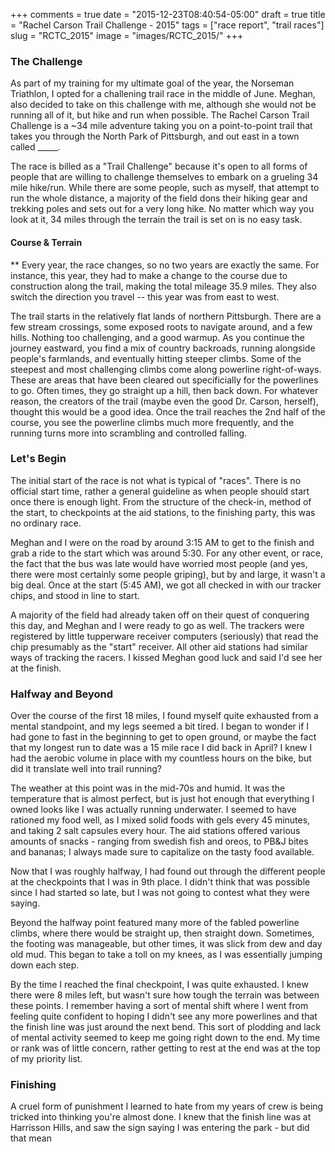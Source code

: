 +++
comments = true
date = "2015-12-23T08:40:54-05:00"
draft = true
title = "Rachel Carson Trail Challenge - 2015"
tags = ["race report", "trail races"]
slug = "RCTC_2015"
image = "images/RCTC_2015/"
+++

### The Challenge
As part of my training for my ultimate goal of the year, the Norseman Triathlon, I opted for a challening
trail race in the middle of June. Meghan, also decided to take on this challenge with me, although
she would not be running all of it, but hike and run when possible.
The Rachel Carson Trail Challenge is a ~34 mile adventure taking you on a
point-to-point trail that takes you through the North Park of Pittsburgh, and out east in a town
called _____.

The race is billed as a "Trail Challenge" because it's open to all forms of people that are willing
to challenge themselves to embark on a grueling 34 mile hike/run. While there are some people, such
as myself, that attempt to run the whole distance, a majority of the field dons their hiking gear and
trekking poles and sets out for a very long hike. No matter which way you look at it, 34 miles through
the terrain the trail is set on is no easy task.

#### Course & Terrain
** Every year, the race changes, so no two years are exactly the same. For instance, this year, they
had to make a change to the course due to construction along the trail, making the total mileage 35.9 miles.
They also switch the direction you travel -- this year was from east to west.

The trail starts in the relatively flat lands of northern Pittsburgh. There are a few stream crossings,
some exposed roots to navigate around, and a few hills. Nothing too challenging, and a good warmup. As 
you continue the journey eastward, you find a mix of country backroads, running alongside people's farmlands, 
and eventually hitting steeper climbs. Some of the steepest and most challenging climbs come along powerline right-of-ways.
These are areas that have been cleared out specificially for the powerlines to go. Often times, they go
straight up a hill, then back down. For whatever reason, the creators of the trail (maybe even the good Dr. Carson, herself),
thought this would be a good idea. Once the trail reaches the 2nd half of the course, you see the powerline
climbs much more frequently, and the running turns more into scrambling and controlled falling.

### Let's Begin
The initial start of the race is not what is typical of "races". There is no official start time, rather a general guideline
as when people should start once there is enough light. From the structure of the check-in, method of the start,
to checkpoints at the aid stations, to the finishing party, this was no ordinary race.

Meghan and I were on the road by around 3:15 AM to get to the finish and grab a ride to the start which was around 5:30.
For any other event, or race, the fact that the bus was late would have worried most people (and yes, there were
most certainly some people griping), but by and large, it wasn't a big deal. Once at the start (5:45 AM), we got all
checked in with our tracker chips, and stood in line to start.

A majority of the field had already taken off on their quest of conquering this day, and Meghan and I were ready to
go as well. The trackers were registered by little tupperware receiver computers (seriously) that read the chip presumably
as the "start" receiver. All other aid stations had similar ways of tracking the racers. I kissed Meghan good luck and
said I'd see her at the finish.

### Halfway and Beyond
Over the course of the first 18 miles, I found myself quite exhausted from a mental standpoint, and my legs seemed a bit
tired. I began to wonder if I had gone to fast in the beginning to get to open ground, or maybe the fact that my longest
run to date was a 15 mile race I did back in April? I knew I had the aerobic volume in place with my countless hours on
the bike, but did it translate well into trail running?

The weather at this point was in the mid-70s and humid. It was the temperature that is almost perfect, but is just
hot enough that everything I owned looks like I was actually running underwater. I seemed to have rationed my
food well, as I mixed solid foods with gels every 45 minutes, and taking 2 salt capsules every hour. The aid stations
offered various amounts of snacks - ranging from swedish fish and oreos, to PB&J bites and bananas; I always made
sure to capitalize on the tasty food available.

Now that I was roughly halfway, I had found out through the different people at the checkpoints that I was in 9th place.
I didn't think that was possible since I had started so late, but I was not going to contest what they were saying.

Beyond the halfway point featured many more of the fabled powerline climbs, where there would be straight up, then
straight down. Sometimes, the footing was manageable, but other times, it was slick from dew and day old mud.
This began to take a toll on my knees, as I was essentially jumping down each step.

By the time I reached the final checkpoint, I was quite exhausted. I knew there were 8 miles left, but wasn't sure
how tough the terrain was between these points. I remember having a sort of mental shift where I went from feeling
quite confident to hoping I didn't see any more powerlines and that the finish line was just around the next bend.
This sort of plodding and lack of mental activity seemed to keep me going right down to the end. My time or rank
was of little concern, rather getting to rest at the end was at the top of my priority list.

### Finishing
A cruel form of punishment I learned to hate from my years of crew is being tricked into thinking you're almost done.
I knew that the finish line was at Harrisson Hills, and saw the sign saying I was entering the park - but did that mean